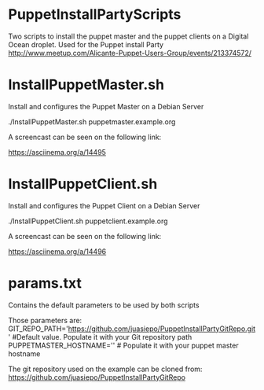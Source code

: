 PuppetInstallPartyScripts
=========================

Two scripts to install the puppet master and the puppet clients on a Digital Ocean droplet. Used for the Puppet install Party http://www.meetup.com/Alicante-Puppet-Users-Group/events/213374572/

InstallPuppetMaster.sh
======================

Install and configures the Puppet Master on a Debian Server

./InstallPuppetMaster.sh puppetmaster.example.org

A screencast can be seen on the following link:

https://asciinema.org/a/14495

InstallPuppetClient.sh
======================
Install and configures the Puppet Client on a Debian Server

./InstallPuppetClient.sh puppetclient.example.org

A screencast can be seen on the following link:

https://asciinema.org/a/14496

params.txt
==========
Contains the default parameters to be used by both scripts

Those parameters are:
GIT_REPO_PATH='https://github.com/juasiepo/PuppetInstallPartyGitRepo.git' #Default value. Populate it with your Git repository path
PUPPETMASTER_HOSTNAME=''  # Populate it with your puppet master hostname

The git repository used on the example can be cloned from: https://github.com/juasiepo/PuppetInstallPartyGitRepo

